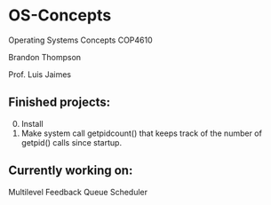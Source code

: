 # OS-Concepts
Operating Systems Concepts COP4610

Brandon Thompson

Prof. Luis Jaimes
## Finished projects:
0. Install
1. Make system call getpidcount() that keeps track of the number of getpid() calls since startup.

## Currently working on:
Multilevel Feedback Queue Scheduler

